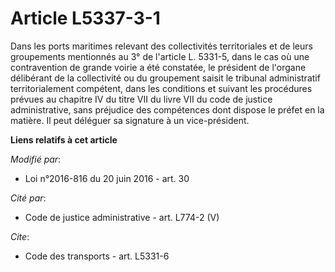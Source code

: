 # Article L5337-3-1

Dans les ports maritimes relevant des collectivités territoriales et de leurs groupements mentionnés au 3° de l'article L.
5331-5, dans le cas où une contravention de grande voirie a été constatée, le président de l'organe délibérant de la
collectivité ou du groupement saisit le tribunal administratif territorialement compétent, dans les conditions et suivant les
procédures prévues au chapitre IV du titre VII du livre VII du code de justice administrative, sans préjudice des compétences
dont dispose le préfet en la matière. Il peut déléguer sa signature à un vice-président.

**Liens relatifs à cet article**

_Modifié par_:

  - Loi n°2016-816 du 20 juin 2016 - art. 30

_Cité par_:

  - Code de justice administrative - art. L774-2 (V)

_Cite_:

  - Code des transports - art. L5331-6
